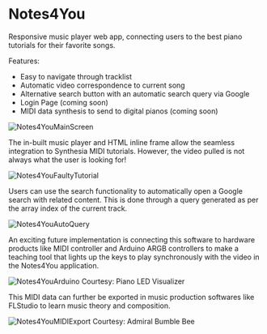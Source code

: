 # Notes4You
Responsive music player web app, connecting users to the best piano tutorials for their favorite songs.

Features: 
  - Easy to navigate through tracklist
  - Automatic video correspondence to current song
  - Alternative search button with an automatic search query via Google
  - Login Page (coming soon)
  - MIDI data synthesis to send to digital pianos (coming soon)

![Notes4YouMainScreen](https://user-images.githubusercontent.com/103757105/208559712-a33cf7ea-4b39-4f1c-90ed-65835c9251fb.png)

The in-built music player and HTML inline frame allow the seamless integration to Synthesia MIDI tutorials.
However, the video pulled is not always what the user is looking for!

![Notes4YouFaultyTutorial](https://user-images.githubusercontent.com/103757105/208559901-5990eca3-40fc-48e2-904b-7545570052dc.png)

Users can use the search functionality to automatically open a Google search with related content. This is done through a query generated as per the array index of the current track.

![Notes4YouAutoQuery](https://user-images.githubusercontent.com/103757105/208560049-e697357f-b54d-4ef9-833e-666c54633f3c.png)

An exciting future implementation is connecting this software to hardware products like MIDI controller and Arduino ARGB controllers to make a teaching tool that lights up the keys to play synchronously with the video in the Notes4You application.

![Notes4YouArduino](https://user-images.githubusercontent.com/103757105/208561321-1eac19a9-dfc3-4a99-95ec-a05db2a5c23f.png)
Courtesy: Piano LED Visualizer

This MIDI data can further be exported in music production softwares like FLStudio to learn music theory and composition.

![Notes4YouMIDIExport](https://user-images.githubusercontent.com/103757105/208561396-1b34ce99-028a-41b2-8d6b-704be2ebec29.png)
Courtesy: Admiral Bumble Bee


